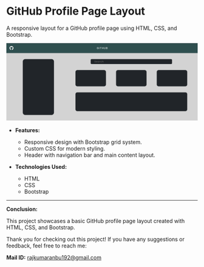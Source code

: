 # GitHub Profile Page Layout

A responsive layout for a GitHub profile page using HTML, CSS, and Bootstrap.

![GitHub Profile Page Preview](Demo_Page.png)

- **Features:**
  - Responsive design with Bootstrap grid system.
  - Custom CSS for modern styling.
  - Header with navigation bar and main content layout.

- **Technologies Used:**
  - HTML
  - CSS
  - Bootstrap

---

**Conclusion:**

This project showcases a basic GitHub profile page layout created with HTML, CSS, and Bootstrap.

Thank you for checking out this project! If you have any suggestions or feedback, feel free to reach me:

**Mail ID:** 
rajkumaranbu192@gmail.com

